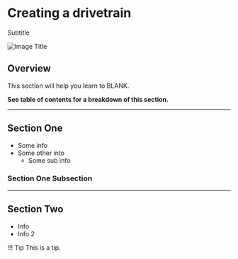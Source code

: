 <!-- This page was contributed by:  -->
# Creating a drivetrain

Subtitle

<!-- Add a page image to make it pretty! -->
![Image Title](imageURL)

## Overview

This section will help you learn to BLANK.

**See table of contents for a breakdown of this section.**

***

## Section One

- Some info
- Some other into
    - Some sub info

### Section One Subsection

***

## Section Two

- Info
- Info 2

!!! Tip
    This is a tip.
